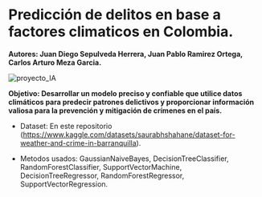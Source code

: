# Predicción de delitos en base a factores climaticos en Colombia.

**Autores: Juan Diego Sepulveda Herrera, Juan Pablo Ramirez Ortega, Carlos Arturo Meza Garcia.**

![proyecto_IA](https://github.com/Juand2602/Prediccion_de_delitos_en_base_a_factores_climaticos_en_COL/assets/94081346/d7d12b7a-01ef-4e2c-9acb-a41310dce9e6)


**Objetivo: Desarrollar un modelo preciso y confiable que utilice datos climáticos para predecir patrones delictivos y proporcionar información valiosa para la prevención y mitigación de crímenes en el país.**

- Dataset: En este repositorio (https://www.kaggle.com/datasets/saurabhshahane/dataset-for-weather-and-crime-in-barranquilla).

- Metodos usados: GaussianNaiveBayes, DecisionTreeClassifier, RandomForestClassifier, SupportVectorMachine, DecisionTreeRegressor, RandomForestRegressor, SupportVectorRegression.

